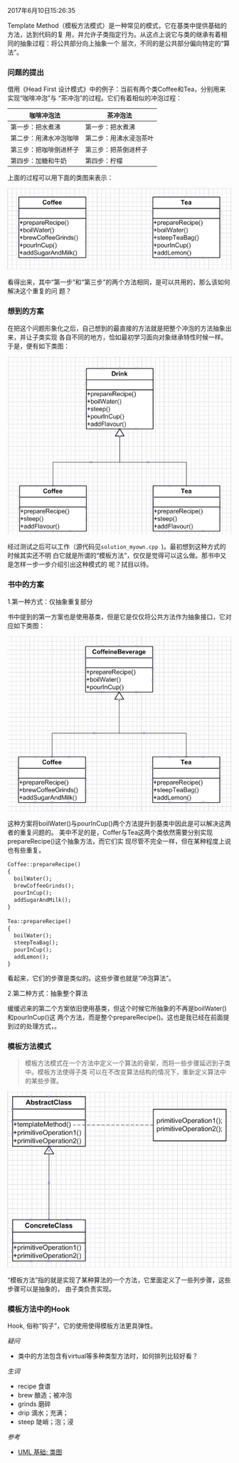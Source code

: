 2017年6月10日15:26:35

Template Method（模板方法模式）是一种常见的模式，它在基类中提供基础的方法，达到代码的复
用，并允许子类指定行为。从这点上说它与类的继承有着相同的抽象过程：将公共部分向上抽象一个
层次，不同的是公共部分偏向特定的“算法”。

### 问题的提出

借用《Head First 设计模式》中的例子：当前有两个类Coffee和Tea，分别用来实现“咖啡冲泡”与
“茶冲泡”的过程。它们有着相似的冲泡过程：

咖啡冲泡法 | 茶冲泡法
---- | ----
第一步：把水煮沸 | 第一步：把水煮沸
第二步：用沸水冲泡咖啡 | 第二步：用沸水浸泡茶叶
第三步：把咖啡倒进杯子 | 第三步：把茶倒进杯子
第四步：加糖和牛奶 | 第四步：柠檬

上面的过程可以用下面的类图来表示：

![](pic/question-class-uml.jpg)

看得出来，其中“第一步”和“第三步”的两个方法相同，是可以共用的，那么该如何解决这个重复的问
题？

### 想到的方案

在把这个问题形象化之后，自己想到的最直接的方法就是把整个冲泡的方法抽象出来，并让子类实现
各自不同的地方，恰如最初学习面向对象继承特性时候一样。于是，便有如下类图：

![](pic/my-class-uml.jpg)

经过测试之后可以工作（源代码见`solution_myown.cpp `)。最初想到这种方式的时候其实还不明
白它就是所谓的“模板方法”，仅仅是觉得可以这么做。那书中又是怎样一步一步介绍引出这种模式的
呢？拭目以待。

### 书中的方案

1.第一种方式：仅抽象重复部分

书中提到的第一方案也是使用基类，但是它是仅仅将公共方法作为抽象接口，它对应如下类图：

![](pic/ex1-class-uml.jpg)

这种方案将boilWater()与pourInCup()两个方法提升到基类中因此是可以解决这两者的重复问题的。
美中不足的是，Coffer与Tea这两个类依然需要分别实现prepareRecipe()这个抽象方法，而它们实
现尽管不完全一样，但在某种程度上说也有些重复。

```
Coffee::prepareRecipe()
{
  boilWater();
  brewCoffeeGrinds();
  pourInCup();
  addSugarAndMilk();  
}

Tea::prepareRecipe()
{
  boilWater();
  steepTeaBag();
  pourInCup();
  addLemon();
}
```

看起来，它们的步骤是类似的。这些步骤也就是“冲泡算法”。

2.第二种方式：抽象整个算法

缓缓迟来的第二个方案依旧使用基类，但这个时候它所抽象的不再是boilWater()和pourInCup()这
两个方法，而是整个prepareRecipe()。这也是我已经在前面提到过的处理方式，。

### 模板方法模式

> 模板方法模式在一个方法中定义一个算法的骨架，而将一些步骤延迟到子类中。模板方法使得子类
> 可以在不改变算法结构的情况下，重新定义算法中的某些步骤。

![](pic/templatemethod-class-uml.jpg)

“模板方法”指的就是实现了某种算法的一个方法，它里面定义了一些列步骤，这些步骤可以是抽象的，
由子类负责实现。

### 模板方法中的Hook

Hook, 俗称“钩子”，它的使用使得模板方法更具弹性。

*疑问*
- 类中的方法包含有virtual等多种类型方法时，如何排列比较好看？


*生词*

- recipe 食谱
- brew 酿造；被冲泡
- grinds 磨碎
- drip 滴水；充满；
- steep 陡峭；泡；浸

*参考*

- [UML 基础: 类图](https://www.ibm.com/developerworks/cn/rational/rationaledge/content/feb05/bell/index.html)

